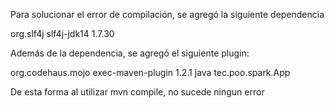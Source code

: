    Para solucionar el error de compilación, se agregó la siguiente dependencia
   
   <dependency>   
        <groupId>org.slf4j</groupId>   
        <artifactId>slf4j-jdk14</artifactId>   
        <version>1.7.30</version>     
    </dependency>
    
  Además de la dependencia, se agregó el siguiente plugin:
  
  <plugin>
        <groupId>org.codehaus.mojo</groupId>
        <artifactId>exec-maven-plugin</artifactId>
        <version>1.2.1</version>
        <executions>
            <execution>
                <goals>
                    <goal>java</goal>
                </goals>
            </execution>
        </executions>
        <configuration>
            <mainClass>tec.poo.spark.App</mainClass>
        </configuration>
    </plugin>
        <plugin>
    
De esta forma al utilizar mvn compile, no sucede ningun error

    
